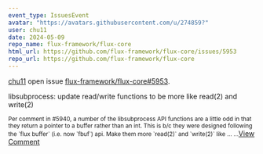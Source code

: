 ```yaml
---
event_type: IssuesEvent
avatar: "https://avatars.githubusercontent.com/u/274859?"
user: chu11
date: 2024-05-09
repo_name: flux-framework/flux-core
html_url: https://github.com/flux-framework/flux-core/issues/5953
repo_url: https://github.com/flux-framework/flux-core
---
```


<a href='https://github.com/chu11' target='_blank'>chu11</a> open issue <a href='https://github.com/flux-framework/flux-core/issues/5953' target='_blank'>flux-framework/flux-core#5953</a>.

<p>libsubprocess: update read/write functions to be more like read(2) and write(2)</p><small>Per comment in #5940, a number of the libsubprocess API functions are a little odd in that they return a pointer to a buffer rather than an int.  This is b/c they were designed following the `flux buffer` (i.e. now `fbuf`) api.  Make them more `read(2)` and `write(2)` like ......</small><a href='https://github.com/flux-framework/flux-core/issues/5953' target='_blank'>View Comment</a>